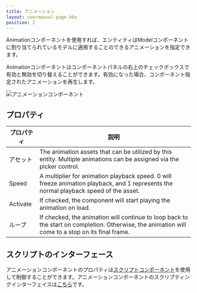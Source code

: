 ```yaml
---
title: アニメーション
layout: usermanual-page.hbs
position: 2
---
```


Animationコンポーネントを使用すれば、エンティティはModelコンポーネントに割り当てられているモデルに適用することのできるアニメーションを指定できます。

Animationコンポーネントはコンポーネントパネルの右上のチェックボックスで有効と無効を切り替えることができます。有効になった場合、コンポーネント指定されたアニメーションを再生します。

![アニメーションコンポーネント][1]

## プロパティ

| プロパティ | 説明 |
|----------|-------------|
| アセット   | The animation assets that can be utilized by this entity. Multiple animations can be assigned via the picker control. |
| Speed    | A multiplier for animation playback speed. 0 will freeze animation playback, and 1 represents the normal playback speed of the asset. |
| Activate | If checked, the component will start playing the animation on load. |
| ループ     | If checked, the animation will continue to loop back to the start on completion. Otherwise, the animation will come to a stop on its final frame. |

## スクリプトのインターフェース

アニメーションコンポーネントのプロパティは[スクリプトコンポーネント][2]を使用して制御することができます。アニメーションコンポーネントのスクリプティングインターフェイスは[こちら][3]です。

[1]: /images/user-manual/scenes/components/component-animation.png
[2]: /user-manual/packs/components/script
[3]: /api/pc.AnimationComponent.html
